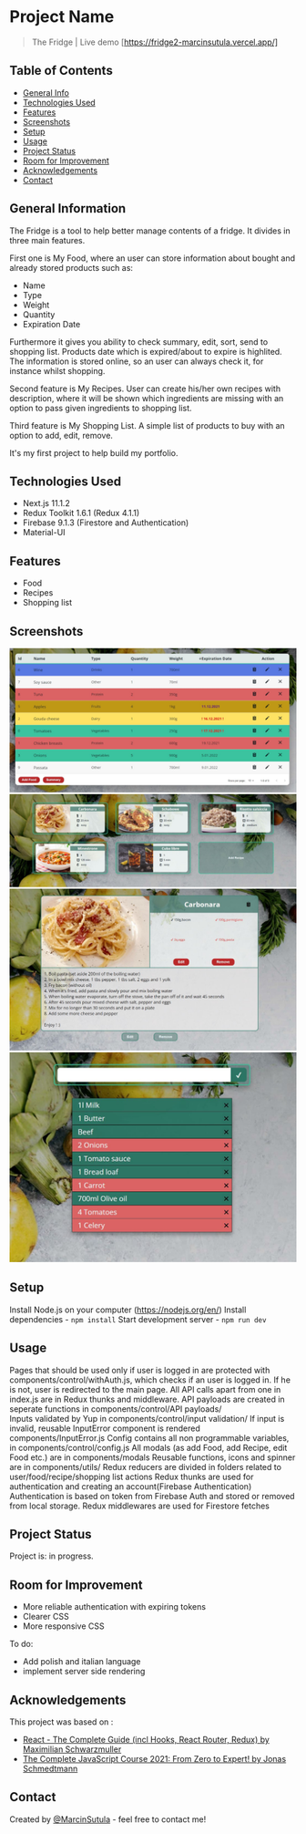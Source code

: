 
# Project Name

> The Fridge | 
> Live demo [https://fridge2-marcinsutula.vercel.app/]

## Table of Contents

- [General Info](#general-information)
- [Technologies Used](#technologies-used)
- [Features](#features)
- [Screenshots](#screenshots)
- [Setup](#setup)
- [Usage](#usage)
- [Project Status](#project-status)
- [Room for Improvement](#room-for-improvement)
- [Acknowledgements](#acknowledgements)
- [Contact](#contact)

## General Information

The Fridge is a tool to help better manage contents of a fridge. It divides in three main features.

First one is My Food, where an user can store information about bought and already stored products such as:

- Name
- Type
- Weight
- Quantity
- Expiration Date

Furthermore it gives you ability to check summary, edit, sort, send to shopping list.
Products date which is expired/about to expire is highlited.
The information is stored online, so an user can always check it, for instance whilst shopping.

Second feature is My Recipes. User can create his/her own recipes with description, where it will be shown which ingredients are missing with an option to pass given ingredients to shopping list.

Third feature is My Shopping List. A simple list of products to buy with an option to add, edit, remove.

It's my first project to help build my portfolio.

## Technologies Used

- Next.js 11.1.2
- Redux Toolkit 1.6.1 (Redux 4.1.1)
- Firebase 9.1.3 (Firestore and Authentication)
- Material-UI

## Features

- Food
- Recipes 
- Shopping list

## Screenshots

![Food example](https://github.com/MarcinSutula/TheFridge/blob/main/public/foodtableprintscreen.jpg)
![Recipes example](https://github.com/MarcinSutula/TheFridge/blob/main/public/recipiesprintscreen.JPG)
![Recipes example2](https://github.com/MarcinSutula/TheFridge/blob/main/public/recipeexample.JPG)
![Shopping list example](https://github.com/MarcinSutula/TheFridge/blob/main/public/shoppinglistprintscreen.jpg)

## Setup

Install Node.js on your computer (https://nodejs.org/en/)
Install dependencies - `npm install`
Start development server - `npm run dev`

## Usage

Pages that should be used only if user is logged in are protected with components/control/withAuth.js, which checks if an user is logged in. If he is not, user is redirected to the main page.
All API calls apart from one in index.js are in Redux thunks and middleware.
API payloads are created in seperate functions in components/control/API payloads/  
Inputs validated by Yup in components/control/input validation/
If input is invalid, reusable InputError component is rendered components/InputError.js
Config contains all non programmable variables, in components/control/config.js
All modals (as add Food, add Recipe, edit Food etc.) are in components/modals
Reusable functions, icons and spinner are in components/utils/
Redux reducers are divided in folders related to user/food/recipe/shopping list actions
Redux thunks are used for authentication and creating an account(Firebase Authentication)
Authentication is based on token from Firebase Auth and stored or removed from local storage.
Redux middlewares are used for Firestore fetches 

## Project Status

Project is: in progress.

## Room for Improvement

- More reliable authentication with expiring tokens
- Clearer CSS
- More responsive CSS

To do:

- Add polish and italian language
- implement server side rendering

## Acknowledgements

This project was based on :

- [React - The Complete Guide (incl Hooks, React Router, Redux) by Maximilian Schwarzmuller](https://www.udemy.com/course/react-the-complete-guide-incl-redux/)
- [The Complete JavaScript Course 2021: From Zero to Expert! by Jonas Schmedtmann](https://www.udemy.com/course/the-complete-javascript-course/)

## Contact

Created by [@MarcinSutula](https://github.com/MarcinSutula) - feel free to contact me!

